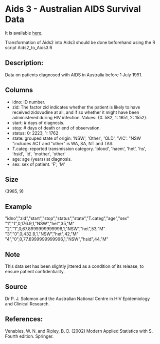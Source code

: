 # Aids 3 - Australian AIDS Survival Data

It is available [here](https://vincentarelbundock.github.io/Rdatasets/datasets.html).

Transformation of Aids2 into Aids3 should be done beforehand using the R script Aids2_to_Aids3.R

## Description:

Data on patients diagnosed with AIDS in Australia before 1 July 1991.

## Columns

- idno: ID number.
- zid:  The factor zid indicates whether the patient is likely to have received zidovudine at all, and if so whether it might have been administered during HIV infection. Values: {0: 582, 1: 1851, 2: 1552}.
- start: # days of diagnosis.
- stop: # days of death or end of observation.
- status: 0: 2223, 1: 1762
- state: grouped state of origin: 'NSW', 'Other', 'QLD', 'VIC'. "NSW "includes ACT and "other" is WA, SA, NT and TAS.
- T.categ: reported transmission category. 'blood', 'haem', 'het', 'hs', 'hsid', 'id', 'mother', 'other'
- age: age (years) at diagnosis.
- sex: sex of patient. 'F', 'M'

## Size

(3985, 9)

## Example

"idno","zid","start","stop","status","state","T.categ","age","sex"
"1","1",0,176.9,1,"NSW","het",35,"M"
"2","1",0,67.8999999999996,1,"NSW","het",53,"M"
"3","0",0,432.9,1,"NSW","het",42,"M"
"4","0",0,77.8999999999996,1,"NSW","hsid",44,"M"

## Note

This data set has been slightly jittered as a condition of its release, to ensure patient confidentiality.

## Source

Dr P. J. Solomon and the Australian National Centre in HIV Epidemiology and Clinical Research.


## References:

Venables, W. N. and Ripley, B. D. (2002) Modern Applied Statistics with S. Fourth edition. Springer.
